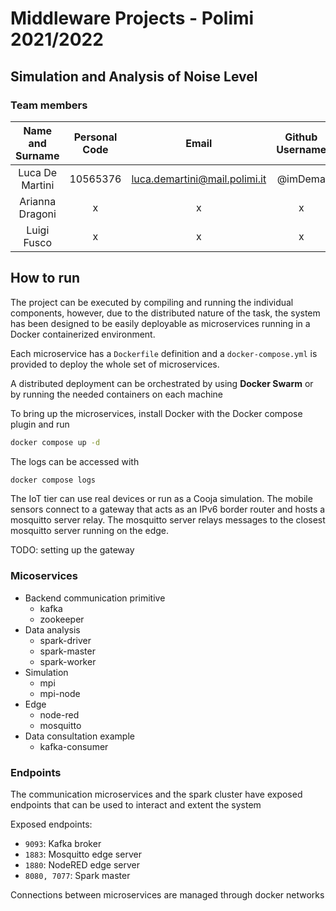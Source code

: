 # Middleware Projects - Polimi 2021/2022

## Simulation and Analysis of Noise Level

### Team members
 Name and Surname | Personal Code  | Email | Github Username 
:---: | :---: | :---: | :---:
 Luca De Martini | 10565376 | luca.demartini@mail.polimi.it | @imDema 
 Arianna Dragoni | x |               x               |        x        
 Luigi Fusco | x |               x               |        x        


## How to run

The project can be executed by compiling and running the individual components, however, due to the distributed nature of the task, the system has been designed to be easily deployable as microservices running in a Docker containerized environment.

Each microservice has a `Dockerfile` definition and a `docker-compose.yml` is provided to deploy the whole set of microservices.

A distributed deployment can be orchestrated by using **Docker Swarm** or by running the needed containers on each machine

To bring up the microservices, install Docker with the Docker compose plugin and run
```sh
docker compose up -d
```

The logs can be accessed with
```sh
docker compose logs
```

The IoT tier can use real devices or run as a Cooja simulation.
The mobile sensors connect to a gateway that acts as an IPv6 border router and hosts a mosquitto server relay.
The mosquitto server relays messages to the closest mosquitto server running on the edge.

TODO: setting up the gateway

### Micoservices

+ Backend communication primitive
    + kafka
    + zookeeper
+ Data analysis
    + spark-driver
    + spark-master
    + spark-worker
+ Simulation
    + mpi
    + mpi-node
+ Edge
    + node-red
    + mosquitto
+ Data consultation example
    + kafka-consumer

### Endpoints

The communication microservices and the spark cluster have exposed endpoints that can be used to interact and extent the system

Exposed endpoints:
+ `9093`: Kafka broker
+ `1883`: Mosquitto edge server
+ `1880`: NodeRED edge server
+ `8080, 7077`: Spark master

Connections between microservices are managed through docker networks